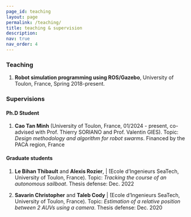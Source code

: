 ```yaml
---
page_id: teaching
layout: page
permalink: /teaching/
title: teaching & supervision
description:
nav: true
nav_order: 4
---
```


### Teaching
1. **Robot simulation programming using ROS/Gazebo**, University of Toulon, France, Spring 2018-present. 


### Supervisions
#### Ph.D Student
1. **Cao Tan Minh** (University of Toulon, France, 01/2024 - present, co-advised with Prof. Thierry SORIANO and Prof. Valentin GIES).
Topic: *Design methodology and algorithm for robot swarms*. Financed by the PACA region, France

#### Graduate students
1.  **Le Bihan Thibault** and **Alexis Rozier**, |  ́(Ecole d’Ingenieurs SeaTech, University of Toulon, France).
Topic: *Tracking the course of an autonomous sailboat*. Thesis defense: Dec. 2022 

2. **Savarin Christopher** and **Taleb Cody** |  ́(Ecole d’Ingenieurs SeaTech, University of Toulon, France).
Topic: *Estimation of a relative position between 2 AUVs using a camera*. Thesis defense: Dec. 2020

